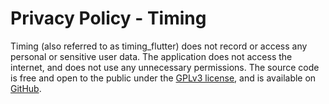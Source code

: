 # Privacy Policy - Timing

Timing (also referred to as timing_flutter) does not record or access any personal or sensitive user data.
The application does not access the internet, and does not use any unnecessary permissions.
The source code is free and open to the public under the
[GPLv3 license](https://github.com/adil192/timing_flutter/blob/main/LICENSE.md),
and is available on [GitHub](https://github.com/adil192/timing_flutter).
